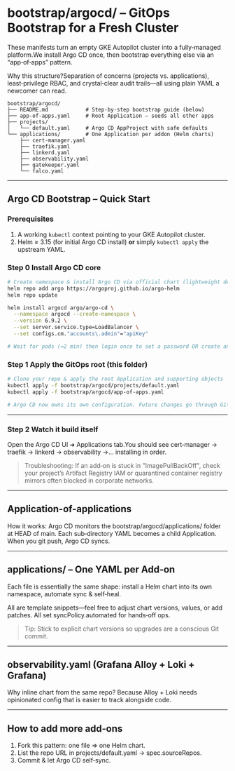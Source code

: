 # bootstrap/argocd/ – GitOps Bootstrap for a Fresh Cluster

These manifests turn an empty GKE Autopilot cluster into a fully‑managed platform.We install Argo CD once, then bootstrap everything else via an “app‑of‑apps” pattern.

Why this structure?Separation of concerns (projects vs. applications), least‑privilege RBAC, and crystal‑clear audit trails—all using plain YAML a newcomer can read.

```
bootstrap/argocd/
├── README.md            # Step‑by‑step bootstrap guide (below)
├── app-of-apps.yaml     # Root Application – seeds all other apps
├── projects/
│   └── default.yaml     # Argo CD AppProject with safe defaults
└── applications/        # One Application per addon (Helm charts)
    ├── cert-manager.yaml
    ├── traefik.yaml
    ├── linkerd.yaml
    ├── observability.yaml
    ├── gatekeeper.yaml
    └── falco.yaml
```
---
## Argo CD Bootstrap – Quick Start

### Prerequisites
1. A working `kubectl` context pointing to your GKE Autopilot cluster.
2. Helm ≥ 3.15 (for initial Argo CD install) **or** simply `kubectl apply` the upstream YAML.

### Step 0 Install Argo CD core
```bash
# Create namespace & install Argo CD via official chart (lightweight default values)
helm repo add argo https://argoproj.github.io/argo-helm
helm repo update

helm install argocd argo/argo-cd \
  --namespace argocd --create-namespace \
  --version 6.9.2 \
  --set server.service.type=LoadBalancer \
  --set configs.cm."accounts\.admin"="apiKey"

# Wait for pods (≈2 min) then login once to set a password OR create an API token.
```

### Step 1 Apply the GitOps root (this folder)

```bash
# Clone your repo & apply the root Application and supporting objects
kubectl apply -f bootstrap/argocd/projects/default.yaml
kubectl apply -f bootstrap/argocd/app-of-apps.yaml

# Argo CD now owns its own configuration. Future changes go through Git.
```

---

### Step 2 Watch it build itself

Open the Argo CD UI ➜ Applications tab.You should see cert‑manager → traefik → linkerd → observability →… installing in order.

> Troubleshooting: If an add‑on is stuck in "ImagePullBackOff", check your project’s Artifact Registry
>IAM or quarantined container registry mirrors often blocked in corporate networks.

---

## Application-of-applications
How it works: Argo CD monitors the bootstrap/argocd/applications/ folder at HEAD of main.  Each sub‑directory YAML becomes a child Application. When you git push, Argo CD syncs.

---

## applications/ – One YAML per Add‑on

Each file is essentially the same shape: install a Helm chart into its own namespace, automate sync & self‑heal.

All are template snippets—feel free to adjust chart versions, values, or add patches. All set syncPolicy.automated for hands‑off ops.

> Tip: Stick to explicit chart versions so upgrades are a conscious Git commit.

---

## observability.yaml (Grafana Alloy + Loki + Grafana)
Why inline chart from the same repo? Because Alloy + Loki needs opinionated config that is easier to track alongside code.

---

## How to add more add‑ons

1. Fork this pattern: one file ⇒ one Helm chart.
2. List the repo URL in projects/default.yaml → spec.sourceRepos.
3. Commit & let Argo CD self‑sync.